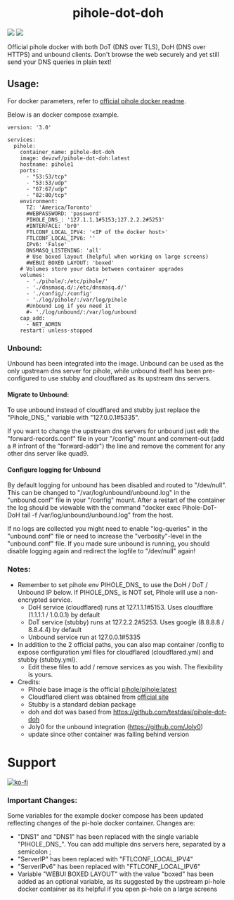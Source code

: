 <h1 align="center" id="heading"> pihole-dot-doh </h1>

<a href="https://github.com/frankebobdk/pihole-dot-doh/blob/main/CHANGELOG.MD"><img src="https://img.shields.io/badge/🔶-Changelog-blue" /></a> <a href="https://ko-fi.com/O5O0FG195"><img src="https://img.shields.io/badge/%E2%98%95-Buy%20me%20a%20coffee-red" /></a>

Official pihole docker with both DoT (DNS over TLS), DoH (DNS over HTTPS)  and unbound clients. Don't browse the web securely and yet still send your DNS queries in plain text!

## Usage:

For docker parameters, refer to [official pihole docker readme](https://github.com/pi-hole/docker-pi-hole?tab=readme-ov-file#environment-variables). 

Below is an docker compose example.

```
version: '3.0'

services:
  pihole:
    container_name: pihole-dot-doh
    image: devzwf/pihole-dot-doh:latest
    hostname: pihole1
    ports:
      - "53:53/tcp"
      - "53:53/udp"
      - "67:67/udp"
      - "82:80/tcp"
    environment:
      TZ: 'America/Toronto'
      #WEBPASSWORD: 'password'
      PIHOLE_DNS_: '127.1.1.1#5153;127.2.2.2#5253'
      #INTERFACE: 'br0'
      FTLCONF_LOCAL_IPV4: '<IP of the docker host>'
      FTLCONF_LOCAL_IPV6: ''
      IPv6: 'False'
      DNSMASQ_LISTENING: 'all'
      # Use boxed layout (helpful when working on large screens)
      #WEBUI BOXED LAYOUT: 'boxed'
    # Volumes store your data between container upgrades
    volumes:
      - './pihole/:/etc/pihole/'
      - './dnsmasq.d/:/etc/dnsmasq.d/'
      - './config/:/config'
      - './log/pihole/:/var/log/pihole
      #Unbound Log if you need it
      #- './log/unbound/:/var/log/unbound
    cap_add:
      - NET_ADMIN
    restart: unless-stopped
```

### Unbound:

Unbound has been integrated into the image. Unbound can be used as the only upstream dns server for pihole, while unbound itself has been pre-configured to use stubby and cloudflared as its upstream dns servers.

#### Migrate to Unbound:
To use unbound instead of cloudflared and stubby just replace the "Pihole_DNS_" variable with "127.0.0.1#5335".

If you want to change the upstream dns servers for unbound just edit the "forward-records.conf" file in your "/config" mount and comment-out (add a # infront of the "forward-addr") the line and remove the comment for any other dns server like quad9.

#### Configure logging for Unbound
By default logging for unbound has been disabled and routed to "/dev/null". This can be changed to "/var/log/unbound/unbound.log" in the "unbound.conf" file in your "/config" mount. After a restart of the container the log should be viewable with the command "docker exec Pihole-DoT-DoH tail -f /var/log/unbound/unbound.log" from the host.

If no logs are collected you might need to enable "log-queries" in the "unbound.conf" file or need to increase the "verbosity"-level in the "unbound.conf" file. If you made sure unbound is running, you should disable logging again and redirect the logfile to "/dev/null" again!

### Notes:

- Remember to set pihole env PIHOLE_DNS_ to use the DoH / DoT / Unbound IP below. If PIHOLE_DNS_ is NOT set, Pihole will use a non-encrypted service.
  - DoH service (cloudflared) runs at 127.1.1.1#5153. Uses cloudflare (1.1.1.1 / 1.0.0.1) by default
  - DoT service (stubby) runs at 127.2.2.2#5253. Uses google (8.8.8.8 / 8.8.4.4) by default
  - Unbound service run at 127.0.0.1#5335
- In addition to the 2 official paths, you can also map container /config to expose configuration yml files for cloudflared (cloudflared.yml) and stubby (stubby.yml).
  - Edit these files to add / remove services as you wish. The flexibility is yours.
- Credits:
  - Pihole base image is the official [pihole/pihole:latest](https://hub.docker.com/r/pihole/pihole/tags?page=1&name=latest)
  - Cloudflared client was obtained from [official site](https://developers.cloudflare.com/cloudflare-one/connections/connect-apps/install-and-setup/installation#linux)
  - Stubby is a standard debian package
  - doh and dot was based from https://github.com/testdasi/pihole-dot-doh
  - Joly0 for the unbound integration (https://github.com/Joly0)
  - update since other container was falling behind version

# Support

[![ko-fi](https://www.ko-fi.com/img/githubbutton_sm.svg)](https://ko-fi.com/devzwf)


### Important Changes:

Some variables for the example docker compose has been updated reflecting changes of the pi-hole docker container.
Changes are:
- "DNS1" and "DNS1" has been replaced with the single variable "PIHOLE_DNS_". You can add multiple dns servers here, separated by a semicolon ;
- "ServerIP" has been replaced with "FTLCONF_LOCAL_IPV4"
- "ServerIPv6" has been replaced with "FTLCONF_LOCAL_IPV6"
- Variable "WEBUI BOXED LAYOUT" with the value "boxed" has been added as an optional variable, as its suggested by the upstream pi-hole docker container as its helpful if you open pi-hole on a large screens

